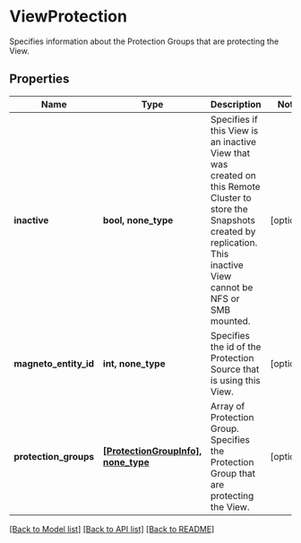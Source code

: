 # ViewProtection

Specifies information about the Protection Groups that are protecting the View.

## Properties
Name | Type | Description | Notes
------------ | ------------- | ------------- | -------------
**inactive** | **bool, none_type** | Specifies if this View is an inactive View that was created on this Remote Cluster to store the Snapshots created by replication. This inactive View cannot be NFS or SMB mounted. | [optional] 
**magneto_entity_id** | **int, none_type** | Specifies the id of the Protection Source that is using this View. | [optional] 
**protection_groups** | [**[ProtectionGroupInfo], none_type**](ProtectionGroupInfo.md) | Array of Protection Group. Specifies the Protection Group that are protecting the View. | [optional] 

[[Back to Model list]](../README.md#documentation-for-models) [[Back to API list]](../README.md#documentation-for-api-endpoints) [[Back to README]](../README.md)


